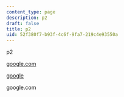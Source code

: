 ```yaml
---
content_type: page
description: p2
draft: false
title: p2
uid: 52f380f7-b93f-4c6f-9fa7-219c4e93550a
---
```

p2

[google.com](http://localhost:8043/sites/test-course-ibrahim555/type/page/new/google.com)

[google](http://localhost:8043/sites/test-course-ibrahim555/type/page/new/google.com)

google.com